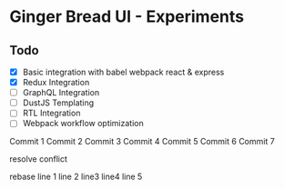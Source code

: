# Ginger Bread UI - Experiments

## Todo

- [x] Basic integration with babel webpack react & express
- [x] Redux Integration
- [ ] GraphQL Integration
- [ ] DustJS Templating
- [ ] RTL Integration
- [ ] Webpack workflow optimization

Commit 1
Commit 2
Commit 3
Commit 4
Commit 5
Commit 6
Commit 7    

resolve conflict


rebase
line 1
line 2
line3
line4
line 5
